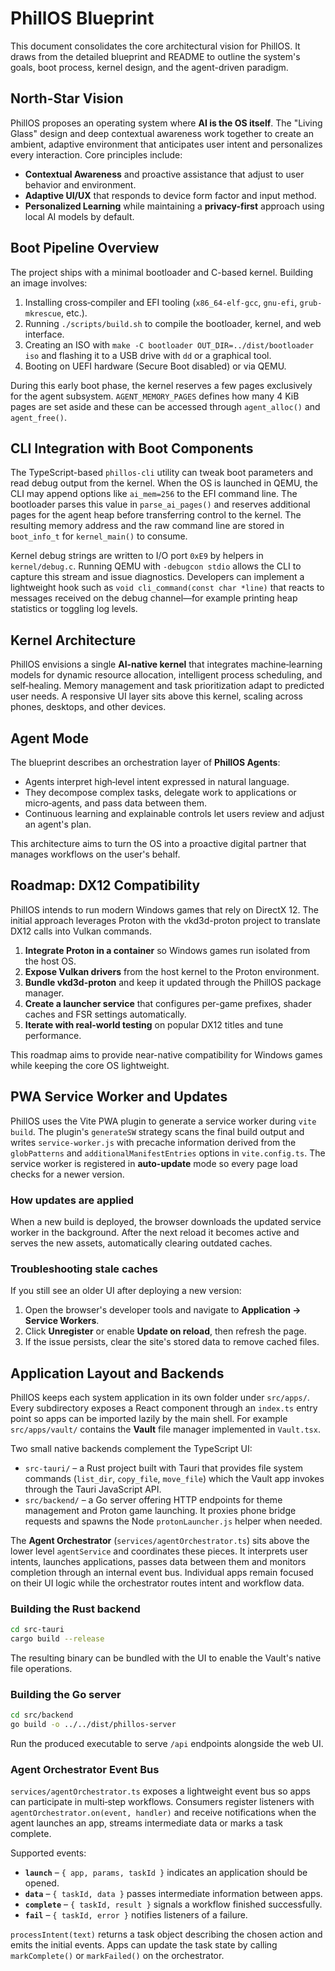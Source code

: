 # PhillOS Blueprint

This document consolidates the core architectural vision for PhillOS. It draws from the detailed blueprint and README to outline the system's goals, boot process, kernel design, and the agent-driven paradigm.

## North-Star Vision

PhillOS proposes an operating system where **AI is the OS itself**. The "Living Glass" design and deep contextual awareness work together to create an ambient, adaptive environment that anticipates user intent and personalizes every interaction. Core principles include:

- **Contextual Awareness** and proactive assistance that adjust to user behavior and environment.
- **Adaptive UI/UX** that responds to device form factor and input method.
- **Personalized Learning** while maintaining a **privacy-first** approach using local AI models by default.

## Boot Pipeline Overview

The project ships with a minimal bootloader and C-based kernel. Building an image involves:

1. Installing cross‑compiler and EFI tooling (`x86_64-elf-gcc`, `gnu-efi`, `grub-mkrescue`, etc.).
2. Running `./scripts/build.sh` to compile the bootloader, kernel, and web interface.
3. Creating an ISO with `make -C bootloader OUT_DIR=../dist/bootloader iso` and flashing it to a USB drive with `dd` or a graphical tool.
4. Booting on UEFI hardware (Secure Boot disabled) or via QEMU.

During this early boot phase, the kernel reserves a few pages exclusively for
the agent subsystem. `AGENT_MEMORY_PAGES` defines how many 4&nbsp;KiB pages are
set aside and these can be accessed through `agent_alloc()` and
`agent_free()`.

## CLI Integration with Boot Components

The TypeScript-based `phillos-cli` utility can tweak boot parameters and read
debug output from the kernel. When the OS is launched in QEMU, the CLI may
append options like `ai_mem=256` to the EFI command line. The bootloader parses
this value in `parse_ai_pages()` and reserves additional pages for the agent
heap before transferring control to the kernel. The resulting memory address and
the raw command line are stored in `boot_info_t` for `kernel_main()` to consume.

Kernel debug strings are written to I/O port `0xE9` by helpers in
`kernel/debug.c`. Running QEMU with `-debugcon stdio` allows the CLI to capture
this stream and issue diagnostics. Developers can implement a lightweight hook
such as `void cli_command(const char *line)` that reacts to messages received on
the debug channel—for example printing heap statistics or toggling log levels.

## Kernel Architecture

PhillOS envisions a single **AI‑native kernel** that integrates machine‑learning models for dynamic resource allocation, intelligent process scheduling, and self‑healing. Memory management and task prioritization adapt to predicted user needs. A responsive UI layer sits above this kernel, scaling across phones, desktops, and other devices.

## Agent Mode

The blueprint describes an orchestration layer of **PhillOS Agents**:

- Agents interpret high‑level intent expressed in natural language.
- They decompose complex tasks, delegate work to applications or micro‑agents, and pass data between them.
- Continuous learning and explainable controls let users review and adjust an agent's plan.

This architecture aims to turn the OS into a proactive digital partner that manages workflows on the user's behalf.


## Roadmap: DX12 Compatibility

PhillOS intends to run modern Windows games that rely on DirectX 12. The initial approach leverages Proton with the vkd3d-proton project to translate DX12 calls into Vulkan commands.

1. **Integrate Proton in a container** so Windows games run isolated from the host OS.
2. **Expose Vulkan drivers** from the host kernel to the Proton environment.
3. **Bundle vkd3d-proton** and keep it updated through the PhillOS package manager.
4. **Create a launcher service** that configures per-game prefixes, shader caches and FSR settings automatically.
5. **Iterate with real-world testing** on popular DX12 titles and tune performance.

This roadmap aims to provide near-native compatibility for Windows games while keeping the core OS lightweight.

## PWA Service Worker and Updates

PhillOS uses the Vite PWA plugin to generate a service worker during `vite build`.
The plugin's `generateSW` strategy scans the final build output and writes
`service-worker.js` with precache information derived from the `globPatterns`
and `additionalManifestEntries` options in `vite.config.ts`. The service worker
is registered in **auto-update** mode so every page load checks for a newer
version.

### How updates are applied

When a new build is deployed, the browser downloads the updated service worker
in the background. After the next reload it becomes active and serves the new
assets, automatically clearing outdated caches.

### Troubleshooting stale caches

If you still see an older UI after deploying a new version:

1. Open the browser's developer tools and navigate to **Application → Service Workers**.
2. Click **Unregister** or enable **Update on reload**, then refresh the page.
3. If the issue persists, clear the site's stored data to remove cached files.

## Application Layout and Backends

PhillOS keeps each system application in its own folder under `src/apps/`. Every
subdirectory exposes a React component through an `index.ts` entry point so apps
can be imported lazily by the main shell. For example `src/apps/vault/` contains
the **Vault** file manager implemented in `Vault.tsx`.

Two small native backends complement the TypeScript UI:

- `src-tauri/` – a Rust project built with Tauri that provides file system
  commands (`list_dir`, `copy_file`, `move_file`) which the Vault app invokes
  through the Tauri JavaScript API.
- `src/backend/` – a Go server offering HTTP endpoints for theme management and
  Proton game launching. It proxies phone bridge requests and spawns the Node
  `protonLauncher.js` helper when needed.

The **Agent Orchestrator** (`services/agentOrchestrator.ts`) sits above the
lower level `agentService` and coordinates these pieces. It interprets user
intents, launches applications, passes data between them and monitors
completion through an internal event bus. Individual apps remain focused on
their UI logic while the orchestrator routes intent and workflow data.

### Building the Rust backend

```bash
cd src-tauri
cargo build --release
```

The resulting binary can be bundled with the UI to enable the Vault's native
file operations.

### Building the Go server

```bash
cd src/backend
go build -o ../../dist/phillos-server
```

Run the produced executable to serve `/api` endpoints alongside the web UI.

### Agent Orchestrator Event Bus

`services/agentOrchestrator.ts` exposes a lightweight event bus so apps can
participate in multi‑step workflows. Consumers register listeners with
`agentOrchestrator.on(event, handler)` and receive notifications when the agent
launches an app, streams intermediate data or marks a task complete.

Supported events:

- **`launch`** – `{ app, params, taskId }` indicates an application should be
  opened.
- **`data`** – `{ taskId, data }` passes intermediate information between apps.
- **`complete`** – `{ taskId, result }` signals a workflow finished
  successfully.
- **`fail`** – `{ taskId, error }` notifies listeners of a failure.

`processIntent(text)` returns a task object describing the chosen action and
emits the initial events. Apps can update the task state by calling
`markComplete()` or `markFailed()` on the orchestrator.

